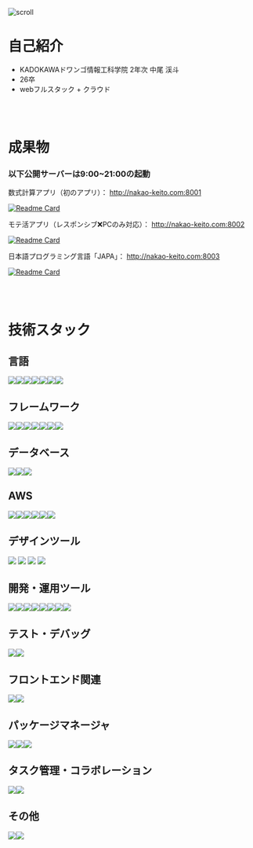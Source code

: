 ![scroll](https://typograssy.deno.dev/api?text=%20418%20I'm%20a%20teapot%20&bg=0d1117&frame=ffffff&comment=418%20I'm%20a%20teapot&l0=0d1117)

# 自己紹介
- KADOKAWAドワンゴ情報工科学院 2年次 中尾 渓斗
- 26卒
- webフルスタック + クラウド

<br />
<br />

# 成果物
### 以下公開サーバーは9:00~21:00の起動

数式計算アプリ（初のアプリ）：
http://nakao-keito.com:8001

[![Readme Card](https://github-readme-stats.vercel.app/api/pin/?username=Kate0418&repo=calculateApp)](https://github.com/Kate0418/calculateApp)


モテ活アプリ（レスポンシブ❌PCのみ対応）：
http://nakao-keito.com:8002

[![Readme Card](https://github-readme-stats.vercel.app/api/pin/?username=vantan-project&repo=motekatuApp)](https://github.com/vantan-project/motekatuApp)


日本語プログラミング言語「JAPA」：
http://nakao-keito.com:8003

[![Readme Card](https://github-readme-stats.vercel.app/api/pin/?username=Kate0418&repo=japa)](https://github.com/Kate0418/japa)

<br />
<br />

# 技術スタック
## 言語
<div style="display: flex;">
  <img src="https://img.shields.io/badge/-python-0d1117?logo=python&style=for-the-badge" />
  <img src="https://img.shields.io/badge/-php-0d1117?logo=php&style=for-the-badge" />
  <img src="https://img.shields.io/badge/-javascript-0d1117?logo=javascript&style=for-the-badge" />
  <img src="https://img.shields.io/badge/-typescript-0d1117?logo=typescript&style=for-the-badge" />
  <img src="https://img.shields.io/badge/-go-0d1117?logo=go&style=for-the-badge" />
  <img src="https://img.shields.io/badge/-html5-0d1117?logo=html5&style=for-the-badge" />
  <img src="https://img.shields.io/badge/-css3-0d1117?logo=css3&style=for-the-badge" />
</div>

## フレームワーク
<div style="display: flex;">
  <img src="https://img.shields.io/badge/-django-0d1117?logo=django&style=for-the-badge" />
  <img src="https://img.shields.io/badge/-flask-0d1117?logo=flask&style=for-the-badge" />
  <img src="https://img.shields.io/badge/-fastapi-0d1117?logo=fastapi&style=for-the-badge" />
  <img src="https://img.shields.io/badge/-laravel-0d1117?logo=laravel&style=for-the-badge" />
  <img src="https://img.shields.io/badge/-next.js-0d1117?logo=next.js&style=for-the-badge" />
  <img src="https://img.shields.io/badge/-react-0d1117?logo=react&style=for-the-badge" />
  <img src="https://img.shields.io/badge/-gin-0d1117?logo=gin&style=for-the-badge" />
</div>

## データベース
<div style="display: flex;">
  <img src="https://img.shields.io/badge/-mysql-0d1117?logo=mysql&style=for-the-badge" />
  <img src="https://img.shields.io/badge/-postgresql-0d1117?logo=postgresql&style=for-the-badge" />
  <img src="https://img.shields.io/badge/-redis-0d1117?logo=redis&style=for-the-badge" />
</div>

## AWS
<div style="display: flex;">
  <img src="https://img.shields.io/badge/-amazonec2-0d1117?logo=amazonec2&style=for-the-badge" />
  <img src="https://img.shields.io/badge/-amazonecs-0d1117?logo=amazonecs&style=for-the-badge" />
  <img src="https://img.shields.io/badge/-amazonrds-0d1117?logo=amazonrds&style=for-the-badge" />
  <img src="https://img.shields.io/badge/-amazons3-0d1117?logo=amazons3&style=for-the-badge" />
  <img src="https://img.shields.io/badge/-amazonroute53-0d1117?logo=amazonroute53&style=for-the-badge" />
  <img src="https://img.shields.io/badge/-awselasticloadbalancing-0d1117?logo=awselasticloadbalancing&style=for-the-badge" />
</div>

## デザインツール
<div>
  <img src="https://img.shields.io/badge/-figma-0d1117?logo=figma&style=for-the-badge" />
  <img src="https://img.shields.io/badge/-adobexd-0d1117?logo=adobexd&style=for-the-badge" />
  <img src="https://img.shields.io/badge/-adobeillustrator-0d1117?logo=adobeillustrator&style=for-the-badge" />
  <img src="https://img.shields.io/badge/-adobephotoshop-0d1117?logo=adobephotoshop&style=for-the-badge" />
</div>

## 開発・運用ツール
<div style="display: flex;">
  <img src="https://img.shields.io/badge/-phpstorm-0d1117?logo=phpstorm&style=for-the-badge" />
  <img src="https://img.shields.io/badge/-postman-0d1117?logo=postman&style=for-the-badge" />
  <img src="https://img.shields.io/badge/-docker-0d1117?logo=docker&style=for-the-badge" />
  <img src="https://img.shields.io/badge/-nginx-0d1117?logo=nginx&style=for-the-badge" />
  <img src="https://img.shields.io/badge/-terraform-0d1117?logo=terraform&style=for-the-badge" />
  <img src="https://img.shields.io/badge/-git-0d1117?logo=git&style=for-the-badge" />
  <img src="https://img.shields.io/badge/-github-0d1117?logo=github&style=for-the-badge" />
  <img src="https://img.shields.io/badge/-eslint-0d1117?logo=eslint&style=for-the-badge" />
</div>

## テスト・デバッグ
<div style="display: flex;">
  <img src="https://img.shields.io/badge/-jest-0d1117?logo=jest&style=for-the-badge" />
  <img src="https://img.shields.io/badge/-storybook-0d1117?logo=storybook&style=for-the-badge" />
</div>

## フロントエンド関連
<div style="display: flex;">
  <img src="https://img.shields.io/badge/-tailwindcss-0d1117?logo=tailwindcss&style=for-the-badge" />
  <img src="https://img.shields.io/badge/-jquery-0d1117?logo=jquery&style=for-the-badge" />
</div>

## パッケージマネージャ
<div style="display: flex;">
  <img src="https://img.shields.io/badge/-composer-0d1117?logo=composer&style=for-the-badge" />
  <img src="https://img.shields.io/badge/-npm-0d1117?logo=npm&style=for-the-badge" />
  <img src="https://img.shields.io/badge/-yarn-0d1117?logo=yarn&style=for-the-badge" />
</div>


## タスク管理・コラボレーション
<div style="display: flex;">
  <img src="https://img.shields.io/badge/-jira-0d1117?logo=jira&style=for-the-badge" />
  <img src="https://img.shields.io/badge/-zenn-0d1117?logo=zenn&style=for-the-badge" />
</div>

## その他
<div style="display: flex;">
  <img src="https://img.shields.io/badge/-jinja-0d1117?logo=jinja&style=for-the-badge" />
  <img src="https://img.shields.io/badge/-turborepo-0d1117?logo=turborepo&style=for-the-badge" />
</div>
